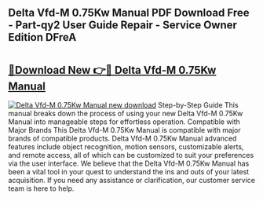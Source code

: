 ## Delta Vfd-M 0.75Kw Manual PDF Download Free - Part-qy2 User Guide Repair - Service Owner Edition DFreA

# <h2><a href="http://bc11319.oget.top/?id=Delta+Vfd-M+0.75Kw+Manual">🔗Download New 👉🔴 Delta Vfd-M 0.75Kw Manual</a></h2>

[![Delta Vfd-M 0.75Kw Manual new download](https://i.imgur.com/5g1atiW.png)](http://bc11319.oget.top/?id=Delta+Vfd-M+0.75Kw+Manual)
Step-by-Step Guide This manual breaks down the process of using your new Delta Vfd-M 0.75Kw Manual into manageable steps for effortless operation. Compatible with Major Brands This Delta Vfd-M 0.75Kw Manual is compatible with major brands of compatible products. Delta Vfd-M 0.75Kw Manual advanced features include object recognition, motion sensors, customizable alerts, and remote access, all of which can be customized to suit your preferences via the user interface. We believe that the Delta Vfd-M 0.75Kw Manual has been a vital tool in your quest to understand the ins and outs of your latest acquisition. If you need any assistance or clarification, our customer service team is here to help.
